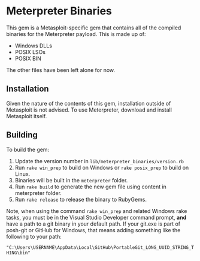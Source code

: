 # Meterpreter Binaries

This gem is a Metasploit-specific gem that contains all of the
compiled binaries for the Meterpreter payload. This is made up of:

* Windows DLLs
* POSIX LSOs
* POSIX BIN

The other files have been left alone for now.

## Installation

Given the nature of the contents of this gem, installation
outside of Metasploit is not advised. To use Meterpreter,
download and install Metasploit itself.

## Building

To build the gem:

1. Update the version number in `lib/meterpreter_binaries/version.rb`
1. Run `rake win_prep` to build on Windows or `rake posix_prep` to build
   on Linux.
1. Binaries will be built in the `meterpreter` folder.
1. Run `rake build` to generate the new gem file using content in
   meterpreter folder.
1. Run `rake release` to release the binary to RubyGems.

Note, when using the command `rake win_prep` and related Windows rake
tasks, you must be in the Visual Studio Developer command prompt,
**and** have a path to a git binary in your default path. If your
git.exe is part of posh-git or GitHub for Windows, that means adding
something like the following to your path:

`"C:\Users\USERNAME\AppData\Local\GitHub\PortableGit_LONG_UUID_STRING_THING\bin"`

